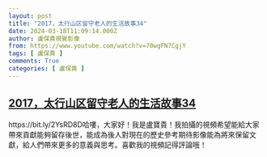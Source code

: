 ```yaml
---
layout: post
title: "2017，太行山区留守老人的生活故事34"
date: 2024-03-18T11:09:14.000Z
author: 盧保貴視覺影像
from: https://www.youtube.com/watch?v=70wgFN7CgjY
tags: [ 盧保貴 ]
comments: True
categories: [ 盧保貴 ]
---
```

<!--1710760154000-->
[2017，太行山区留守老人的生活故事34](https://www.youtube.com/watch?v=70wgFN7CgjY)
------

<div>
https://bit.ly/2YsRD8D哈嘍，大家好！我是盧寶貴！我拍攝的視頻希望能給大家帶來貢獻能夠留存後世，能成為後人對現在的歷史參考期待影像能為將來保留文獻，給人們帶來更多的意義與思考。喜歡我的視頻記得評論哦！
</div>

